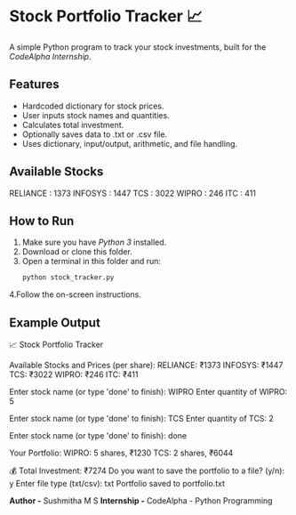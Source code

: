 # Stock Portfolio Tracker 📈

A simple Python program to track your stock investments, built for the *CodeAlpha Internship*.

## Features
- Hardcoded dictionary for stock prices.
- User inputs stock names and quantities.
- Calculates total investment.
- Optionally saves data to .txt or .csv file.
- Uses dictionary, input/output, arithmetic, and file handling.

## Available Stocks
RELIANCE : 1373
INFOSYS : 1447
TCS : 3022
WIPRO : 246
ITC : 411

## How to Run
1. Make sure you have *Python 3* installed.
2. Download or clone this folder.
3. Open a terminal in this folder and run:
   ```bash
   python stock_tracker.py
4.Follow the on-screen instructions.

## Example Output
📈 Stock Portfolio Tracker

Available Stocks and Prices (per share):
RELIANCE: ₹1373
INFOSYS: ₹1447
TCS: ₹3022
WIPRO: ₹246
ITC: ₹411

Enter stock name (or type 'done' to finish): WIPRO
Enter quantity of WIPRO: 5

Enter stock name (or type 'done' to finish): TCS
Enter quantity of TCS: 2

Enter stock name (or type 'done' to finish): done

Your Portfolio:
WIPRO: 5 shares, ₹1230
TCS: 2 shares, ₹6044

💰 Total Investment: ₹7274
Do you want to save the portfolio to a file? (y/n): y
Enter file type (txt/csv): txt
Portfolio saved to portfolio.txt

**Author -** Sushmitha M S
**Internship -** CodeAlpha - Python Programming
